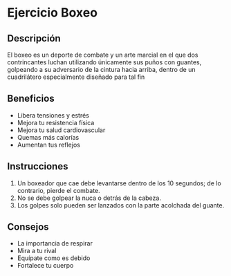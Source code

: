 # Ejercicio Boxeo

## Descripción 
El boxeo es un deporte de combate y un arte marcial​ en el que dos contrincantes luchan utilizando únicamente sus puños con guantes,​ golpeando a su adversario de la cintura hacia arriba, dentro de un cuadrilátero especialmente diseñado para tal fin

## Beneficios
- Libera tensiones y estrés
- Mejora tu resistencia física
- Mejora tu salud cardiovascular
- Quemas más calorías
- Aumentan tus reflejos

## Instrucciones
1. Un boxeador que cae debe levantarse dentro de los 10 segundos; de lo contrario, pierde el combate.
2. No se debe golpear la nuca o detrás de la cabeza.
3. Los golpes solo pueden ser lanzados con la parte acolchada del guante.

## Consejos
- La importancia de respirar
- Mira a tu rival
- Equípate como es debido
- Fortalece tu cuerpo